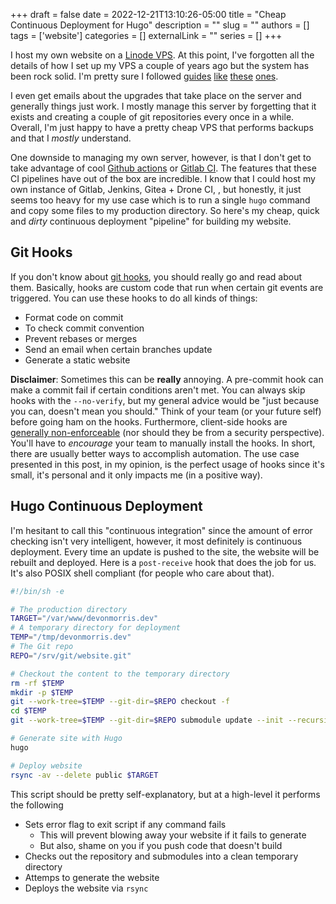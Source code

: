 +++
draft = false
date = 2022-12-21T13:10:26-05:00
title = "Cheap Continuous Deployment for Hugo"
description = ""
slug = ""
authors = []
tags = ['website']
categories = []
externalLink = ""
series = []
+++

I host my own website on a [Linode VPS](https://www.linode.com/). At this point,
I've forgotten all the details of how I set up my VPS a couple of years ago but
the system has been rock solid. I'm pretty sure I followed [guides](https://www.linode.com/docs/guides/set-up-web-server-host-website/)
[like](https://wiki.debian.org/UnattendedUpgrades)
[these](https://www.digitalocean.com/community/tutorials/how-to-install-nginx-on-ubuntu-20-04)
[ones](https://www.digitalocean.com/community/tutorials/how-to-secure-nginx-with-let-s-encrypt-on-ubuntu-20-04).

I even get emails about the upgrades that take place on the server and generally
things just work. I mostly manage this server by forgetting that it exists and
creating a couple of git repositories every once in a while.
Overall, I'm just happy to have a pretty cheap VPS that performs backups and
that I _mostly_ understand.

One downside to managing my own server, however, is that I don't get to take
advantage of cool [Github actions](https://github.com/features/actions) or
[Gitlab CI](https://docs.gitlab.com/ee/ci/). The features that these CI pipelines
have out of the box are incredible. I know that I could host my own instance
of Gitlab, Jenkins, Gitea + Drone CI, *<insert your favorite CI pipeline here>*,
but honestly, it just seems too heavy for my use case which is to run a single
`hugo` command and copy some files to my production directory. So here's my
cheap, quick and _dirty_ continuous deployment "pipeline" for building my
website.

## Git Hooks

If you don't know about [git hooks](https://git-scm.com/book/en/v2/Customizing-Git-Git-Hooks),
you should really go and read about them. Basically, hooks are custom code that
run when certain git events are triggered. You can use these hooks to do all
kinds of things:
* Format code on commit
* To check commit convention
* Prevent rebases or merges
* Send an email when certain branches update
* Generate a static website

**Disclaimer**: Sometimes this can be **really** annoying. A pre-commit hook can make a
commit fail if certain conditions aren't met. You can always skip hooks with the
`--no-verify`, but my general advice would be "just because you can, doesn't
mean you should." Think of your team (or your future self) before going ham
on the hooks. Furthermore, client-side hooks are [generally non-enforceable](https://stackoverflow.com/questions/40156102/git-hook-automatic-installation)
(nor should they be from a security perspective). You'll have to _encourage_
your team to manually install the hooks. In short, there are usually better
ways to accomplish automation. The use case presented in this post, in my opinion, is the
perfect usage of hooks since it's small, it's personal and it only impacts me (in a
positive way).

## Hugo Continuous Deployment

I'm hesitant to call this "continuous integration" since the amount of error
checking isn't very intelligent, however, it most definitely is continuous
deployment. Every time an update is pushed to the site, the website will be
rebuilt and deployed. Here is a `post-receive` hook that does the job for us.
It's also POSIX shell compliant (for people who care about that).

```bash
#!/bin/sh -e

# The production directory
TARGET="/var/www/devonmorris.dev"
# A temporary directory for deployment
TEMP="/tmp/devonmorris.dev"
# The Git repo
REPO="/srv/git/website.git"

# Checkout the content to the temporary directory
rm -rf $TEMP
mkdir -p $TEMP
git --work-tree=$TEMP --git-dir=$REPO checkout -f
cd $TEMP
git --work-tree=$TEMP --git-dir=$REPO submodule update --init --recursive

# Generate site with Hugo
hugo

# Deploy website
rsync -av --delete public $TARGET
```

This script should be pretty self-explanatory, but at a high-level it performs
the following

* Sets error flag to exit script if any command fails
  * This will prevent blowing away your website if it fails to generate
  * But also, shame on you if you push code that doesn't build
* Checks out the repository and submodules into a clean temporary directory
* Attemps to generate the website
* Deploys the website via `rsync`
